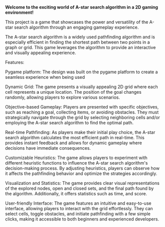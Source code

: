 **Welcome to the exciting world of A-star search algorithm in a 2D gaming environment!**

This project is a game that showcases the power and versatility of the A-star search algorithm through an engaging gameplay experience.

The A-star search algorithm is a widely used pathfinding algorithm and is especially efficient in finding the shortest path between two points in a graph or grid. This game leverages the algorithm to provide an interactive and visually appealing experience.

Features:

Pygame platform: The design was built on the pygame platform to create a seamless experience when being used

Dynamic Grid: The game presents a visually appealing 2D grid where each cell represents a unique location. The position of the goal changes randomly, allowing players to explore various scenarios.

Objective-based Gameplay: Players are presented with specific objectives, such as reaching a goal, collecting items, or avoiding obstacles. They must strategically navigate through the grid by selecting neighboring cells and/or employing the A-star search algorithm to find the optimal path.

Real-time Pathfinding: As players make their initial play choice, the A-star search algorithm calculates the most efficient path in real-time. This provides instant feedback and allows for dynamic gameplay where decisions have immediate consequences.

Customizable Heuristics: The game allows players to experiment with different heuristic functions to influence the A-star search algorithm's decision-making process. By adjusting heuristics, players can observe how it affects the pathfinding behavior and optimize the strategies accordingly.

Visualization and Statistics: The game provides clear visual representations of the explored nodes, open and closed sets, and the final path found by the algorithm. Additionally, it offers statistics such as time, and score.

User-friendly Interface: The game features an intuitive and easy-to-use interface, allowing players to interact with the grid effortlessly. They can select cells, toggle obstacles, and initiate pathfinding with a few simple clicks, making it accessible to both beginners and experienced developers.
